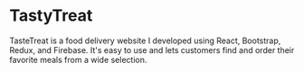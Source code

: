 # TastyTreat

TasteTreat is a food delivery website I developed using React, Bootstrap, Redux, and Firebase. It's easy to use and lets customers find and order their favorite meals from a wide selection.
